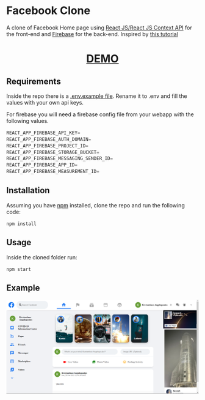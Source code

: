 # Facebook Clone

A clone of Facebook Home page using [React JS/React JS Context API](https://reactjs.org) for the front-end and [Firebase](firebase.google.com) for the back-end. Inspired by [this tutorial](https://www.youtube.com/watch?v=B-kxUMHBxNo&t=337s)

<div align="center">
  <h1><a href="https://facebook.constantine.dev"> DEMO </a></h1>
</div>

## Requirements

Inside the repo there is a [.env.example file](./facebook/.env.example). Rename it to .env and fill the values with your own api keys.

For firebase you will need a firebase config file from your webapp with the following values.

```javascript
REACT_APP_FIREBASE_API_KEY=
REACT_APP_FIREBASE_AUTH_DOMAIN=
REACT_APP_FIREBASE_PROJECT_ID=
REACT_APP_FIREBASE_STORAGE_BUCKET=
REACT_APP_FIREBASE_MESSAGING_SENDER_ID=
REACT_APP_FIREBASE_APP_ID=
REACT_APP_FIREBASE_MEASUREMENT_ID=
```

## Installation

Assuming you have [npm](https://www.npmjs.com) installed, clone the repo and run the following code:

```
npm install
```

## Usage

Inside the cloned folder run:

```
npm start
```

## Example

<p align="center">
  <img src="img/img.png" /> 
</p>
